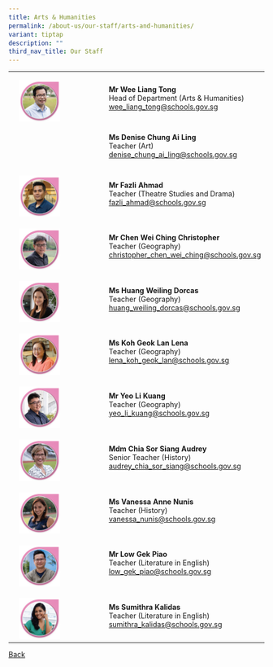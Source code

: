 ```yaml
---
title: Arts & Humanities
permalink: /about-us/our-staff/arts-and-humanities/
variant: tiptap
description: ""
third_nav_title: Our Staff
---
```

<table style="minWidth: 75px">
<colgroup>
<col>
<col>
<col>
</colgroup>
<tbody>
<tr>
<td rowspan="1" colspan="1">
<p></p>
</td>
<td rowspan="1" colspan="1">
<p></p>
<div class="isomer-image-wrapper">
<img style="width: 50%;" height="auto" width="100%" alt="" src="/images/Staff Photos/2024 Arts and Humanities/3_TMJC_Staff___A_H_Liang_Tong.jpg">
</div>
</td>
<td rowspan="1" colspan="1">
<p><strong>Mr Wee Liang Tong</strong> 
<br>Head of Department (Arts &amp; Humanities)
<br><a href="mailto:wee_liang_tong@schools.gov.sg" rel="noopener noreferrer nofollow" target="_blank">wee_liang_tong@schools.gov.sg</a>
</p>
</td>
</tr>
<tr>
<td rowspan="1" colspan="1">
<p></p>
</td>
<td rowspan="1" colspan="1">
<p></p>
</td>
<td rowspan="1" colspan="1">
<p><strong>Ms Denise Chung Ai Ling</strong>
<br>Teacher (Art)
<br><a href="mailto:denise_chung_ai_ling@schools.gov.sg" rel="noopener noreferrer nofollow" target="_blank">denise_chung_ai_ling@schools.gov.sg</a>
</p>
</td>
</tr>
<tr>
<td rowspan="1" colspan="1">
<p></p>
</td>
<td rowspan="1" colspan="1">
<p></p>
<div class="isomer-image-wrapper">
<img style="width: 50%;" height="auto" width="100%" alt="" src="/images/Staff Photos/2024 Arts and Humanities/3_TMJC_Staff_Fazli.jpg">
</div>
</td>
<td rowspan="1" colspan="1">
<p><strong>Mr Fazli Ahmad </strong>
<br>Teacher (Theatre Studies and Drama)
<br><a href="mailto:fazli_ahmad@schools.gov.sg" rel="noopener noreferrer nofollow" target="_blank">fazli_ahmad@schools.gov.sg</a>
</p>
</td>
</tr>
<tr>
<td rowspan="1" colspan="1">
<p></p>
</td>
<td rowspan="1" colspan="1">
<p></p>
<div class="isomer-image-wrapper">
<img style="width: 50%;" height="auto" width="100%" alt="" src="/images/Staff Photos/2024 Arts and Humanities/3_TMJC_Staff___A_H_Christopher.jpg">
</div>
</td>
<td rowspan="1" colspan="1">
<p><strong>Mr Chen Wei Ching Christopher </strong>
<br>Teacher (Geography)
<br><a href="mailto:christopher_chen_wei_ching@schools.gov.sg" rel="noopener noreferrer nofollow" target="_blank">christopher_chen_wei_ching@schools.gov.sg</a>
</p>
</td>
</tr>
<tr>
<td rowspan="1" colspan="1">
<p></p>
</td>
<td rowspan="1" colspan="1">
<p></p>
<div class="isomer-image-wrapper">
<img style="width: 50%;" height="auto" width="100%" alt="" src="/images/Staff Photos/2024 Arts and Humanities/3_TMJC_Staff___A_H_Dorcas.jpg">
</div>
</td>
<td rowspan="1" colspan="1">
<p><strong>Ms Huang Weiling Dorcas</strong> 
<br>Teacher (Geography)
<br><a href="mailto:huang_weiling_dorcas@schools.gov.sg" rel="noopener noreferrer nofollow" target="_blank">huang_weiling_dorcas@schools.gov.sg</a>
</p>
</td>
</tr>
<tr>
<td rowspan="1" colspan="1">
<p></p>
</td>
<td rowspan="1" colspan="1">
<p></p>
<div class="isomer-image-wrapper">
<img style="width: 50%;" height="auto" width="100%" alt="" src="/images/Staff Photos/2024 Arts and Humanities/3_TMJC_Staff___A_H_Lena.jpg">
</div>
</td>
<td rowspan="1" colspan="1">
<p><strong>Ms Koh Geok Lan Lena</strong> 
<br>Teacher (Geography)
<br><a href="mailto:lena_koh_geok_lan@schools.gov.sg" rel="noopener noreferrer nofollow" target="_blank">lena_koh_geok_lan@schools.gov.sg</a>
</p>
</td>
</tr>
<tr>
<td rowspan="1" colspan="1">
<p></p>
</td>
<td rowspan="1" colspan="1">
<p></p>
<div class="isomer-image-wrapper">
<img style="width: 50%;" height="auto" width="100%" alt="" src="/images/Staff Photos/2024 Arts and Humanities/3_TMJC_Staff___A_H_Li_Kuang.jpg">
</div>
</td>
<td rowspan="1" colspan="1">
<p><strong>Mr Yeo Li Kuang</strong> 
<br>Teacher (Geography)
<br><a href="mailto:yeo_li_kuang@schools.gov.sg" rel="noopener noreferrer nofollow" target="_blank">yeo_li_kuang@schools.gov.sg</a>
</p>
</td>
</tr>
<tr>
<td rowspan="1" colspan="1">
<p></p>
</td>
<td rowspan="1" colspan="1">
<p></p>
<div class="isomer-image-wrapper">
<img style="width: 50%;" height="auto" width="100%" alt="" src="/images/Staff Photos/2024 Arts and Humanities/3_TMJC_Staff_Audrey.jpg">
</div>
</td>
<td rowspan="1" colspan="1">
<p><strong>Mdm Chia Sor Siang Audrey</strong> 
<br>Senior Teacher (History)
<br><a href="mailto:audrey_chia_sor_siang@schools.gov.sg" rel="noopener noreferrer nofollow" target="_blank">audrey_chia_sor_siang@schools.gov.sg</a>
</p>
</td>
</tr>
<tr>
<td rowspan="1" colspan="1">
<p></p>
</td>
<td rowspan="1" colspan="1">
<p></p>
<div class="isomer-image-wrapper">
<img style="width: 50%;" height="auto" width="100%" alt="" src="/images/Staff Photos/2024 Arts and Humanities/3_TMJC_Staff_Vanessa.jpg">
</div>
</td>
<td rowspan="1" colspan="1">
<p><strong>Ms Vanessa Anne Nunis</strong> 
<br>Teacher (History)
<br><a href="mailto:vanessa_nunis@schools.gov.sg" rel="noopener noreferrer nofollow" target="_blank">vanessa_nunis@schools.gov.sg</a>
</p>
</td>
</tr>
<tr>
<td rowspan="1" colspan="1">
<p></p>
</td>
<td rowspan="1" colspan="1">
<p></p>
<div class="isomer-image-wrapper">
<img style="width: 50%;" height="auto" width="100%" alt="" src="/images/Staff Photos/2024 Arts and Humanities/3_TMJC_Staff_Pek_Giao.jpg">
</div>
</td>
<td rowspan="1" colspan="1">
<p><strong>Mr Low Gek Piao</strong> 
<br>Teacher (Literature in English)
<br><a href="mailto:low_gek_piao@schools.gov.sg" rel="noopener noreferrer nofollow" target="_blank">low_gek_piao@schools.gov.sg</a>
</p>
</td>
</tr>
<tr>
<td rowspan="1" colspan="1">
<p></p>
</td>
<td rowspan="1" colspan="1">
<p></p>
<div class="isomer-image-wrapper">
<img style="width: 50%;" height="auto" width="100%" alt="" src="/images/Staff Photos/2024 Arts and Humanities/3_TMJC_Staff___A_H_Sumitra.jpg">
</div>
</td>
<td rowspan="1" colspan="1">
<p><strong>Ms Sumithra Kalidas</strong> 
<br>Teacher (Literature in English)
<br><a href="mailto:sumithra_kalidas@schools.gov.sg" rel="noopener noreferrer nofollow" target="_blank">sumithra_kalidas@schools.gov.sg</a>
</p>
</td>
</tr>
</tbody>
</table>
<p><a href="https://www.tmjc.moe.edu.sg/about-us/Our-Staff/" rel="noopener noreferrer nofollow" target="_blank">Back</a>
</p>